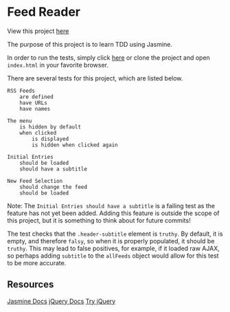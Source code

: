 # Feed Reader

View this project [here](http://abustamam.github.io/feedreader)

The purpose of this project is to learn TDD using Jasmine. 

In order to run the tests, simply click [here](http://abustamam.github.io/feedreader) or clone the project and open `index.html` in your favorite browser. 

There are several tests for this project, which are listed below. 

    RSS Feeds
        are defined
        have URLs
        have names

    The menu
        is hidden by default
        when clicked
            is displayed 
            is hidden when clicked again

    Initial Entries
        should be loaded
        should have a subtitle

    New Feed Selection
        should change the feed
        should be loaded

Note: The `Initial Entries should have a subtitle` is a failing test as the feature has not yet been added. Adding this feature is outside the scope of this project, but it is something to think about for future commits!

The test checks that the `.header-subtitle` element is `truthy`. By default, it is empty, and therefore `falsy`, so when it is properly populated, it should be `truthy`. This may lead to false positives, for example, if it loaded raw AJAX, so perhaps adding `subtitle` to the `allFeeds` object would allow for this test to be more accurate. 

## Resources

[Jasmine Docs](http://jasmine.github.io/2.1/introduction.html)
[jQuery Docs](http://www.jquery.com)
[Try jQuery](http://try.jquery.com)